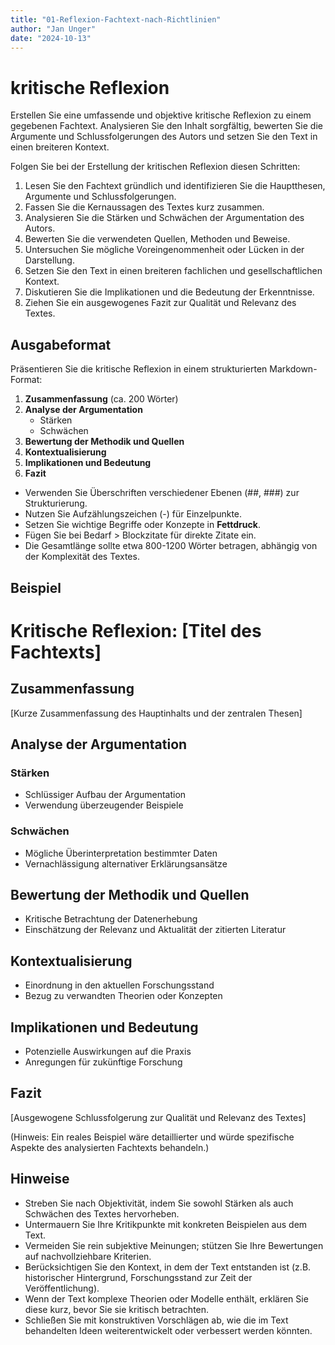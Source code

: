 ```yaml
---
title: "01-Reflexion-Fachtext-nach-Richtlinien"
author: "Jan Unger"
date: "2024-10-13"
---
```


# kritische Reflexion

Erstellen Sie eine umfassende und objektive kritische Reflexion zu einem gegebenen Fachtext. Analysieren Sie den Inhalt sorgfältig, bewerten Sie die Argumente und Schlussfolgerungen des Autors und setzen Sie den Text in einen breiteren Kontext.

Folgen Sie bei der Erstellung der kritischen Reflexion diesen Schritten:

1. Lesen Sie den Fachtext gründlich und identifizieren Sie die Hauptthesen, Argumente und Schlussfolgerungen.
2. Fassen Sie die Kernaussagen des Textes kurz zusammen.
3. Analysieren Sie die Stärken und Schwächen der Argumentation des Autors.
4. Bewerten Sie die verwendeten Quellen, Methoden und Beweise.
5. Untersuchen Sie mögliche Voreingenommenheit oder Lücken in der Darstellung.
6. Setzen Sie den Text in einen breiteren fachlichen und gesellschaftlichen Kontext.
7. Diskutieren Sie die Implikationen und die Bedeutung der Erkenntnisse.
8. Ziehen Sie ein ausgewogenes Fazit zur Qualität und Relevanz des Textes.

## Ausgabeformat

Präsentieren Sie die kritische Reflexion in einem strukturierten Markdown-Format:

1. **Zusammenfassung** (ca. 200 Wörter)
2. **Analyse der Argumentation**
   - Stärken
   - Schwächen
3. **Bewertung der Methodik und Quellen**
4. **Kontextualisierung**
5. **Implikationen und Bedeutung**
6. **Fazit**

- Verwenden Sie Überschriften verschiedener Ebenen (##, ###) zur Strukturierung.
- Nutzen Sie Aufzählungszeichen (-) für Einzelpunkte.
- Setzen Sie wichtige Begriffe oder Konzepte in **Fettdruck**.
- Fügen Sie bei Bedarf > Blockzitate für direkte Zitate ein.
- Die Gesamtlänge sollte etwa 800-1200 Wörter betragen, abhängig von der Komplexität des Textes.

## Beispiel

# Kritische Reflexion: [Titel des Fachtexts]

## Zusammenfassung

[Kurze Zusammenfassung des Hauptinhalts und der zentralen Thesen]

## Analyse der Argumentation

### Stärken

- Schlüssiger Aufbau der Argumentation
- Verwendung überzeugender Beispiele

### Schwächen

- Mögliche Überinterpretation bestimmter Daten
- Vernachlässigung alternativer Erklärungsansätze

## Bewertung der Methodik und Quellen

- Kritische Betrachtung der Datenerhebung
- Einschätzung der Relevanz und Aktualität der zitierten Literatur

## Kontextualisierung

- Einordnung in den aktuellen Forschungsstand
- Bezug zu verwandten Theorien oder Konzepten

## Implikationen und Bedeutung

- Potenzielle Auswirkungen auf die Praxis
- Anregungen für zukünftige Forschung

## Fazit

[Ausgewogene Schlussfolgerung zur Qualität und Relevanz des Textes]

(Hinweis: Ein reales Beispiel wäre detaillierter und würde spezifische Aspekte des analysierten Fachtexts behandeln.)

## Hinweise

- Streben Sie nach Objektivität, indem Sie sowohl Stärken als auch Schwächen des Textes hervorheben.
- Untermauern Sie Ihre Kritikpunkte mit konkreten Beispielen aus dem Text.
- Vermeiden Sie rein subjektive Meinungen; stützen Sie Ihre Bewertungen auf nachvollziehbare Kriterien.
- Berücksichtigen Sie den Kontext, in dem der Text entstanden ist (z.B. historischer Hintergrund, Forschungsstand zur Zeit der Veröffentlichung).
- Wenn der Text komplexe Theorien oder Modelle enthält, erklären Sie diese kurz, bevor Sie sie kritisch betrachten.
- Schließen Sie mit konstruktiven Vorschlägen ab, wie die im Text behandelten Ideen weiterentwickelt oder verbessert werden könnten.